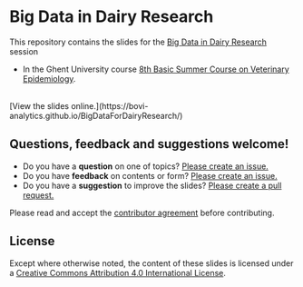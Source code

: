 # Big Data in Dairy Research
This repository contains the slides for the [Big Data in Dairy Research](http://bovi-analytics.github.io/BigDataForDairyResearch/) session
-  In the Ghent University course [8th Basic Summer Course on Veterinary Epidemiology](http://www.rohh.ugent.be/vetepisummercourse/home/).
<br>
[View the slides online.](https://bovi-analytics.github.io/BigDataForDairyResearch/)

## Questions, feedback and suggestions welcome!
- Do you have a **question** on one of topics? [Please create an issue.](https://github.com/Bovi-analytics/BigDataForDairyResearch/issues/new)
- Do you have **feedback** on contents or form? [Please create an issue.](https://github.com/Bovi-analytics/BigDataForDairyResearch/issues/new)
- Do you have a **suggestion** to improve the slides? [Please create a pull request.](https://github.com/Bovi-analytics/BigDataForDairyResearch/pulls)

Please read and accept the [contributor agreement](https://github.com/Bovi-analytics/BigDataForDairyResearch/blob/gh-pages/CONTRIBUTING.md) before contributing.

## License
Except where otherwise noted, the content of these slides is licensed under a [Creative Commons Attribution 4.0 International License](http://creativecommons.org/licenses/by/4.0/).
